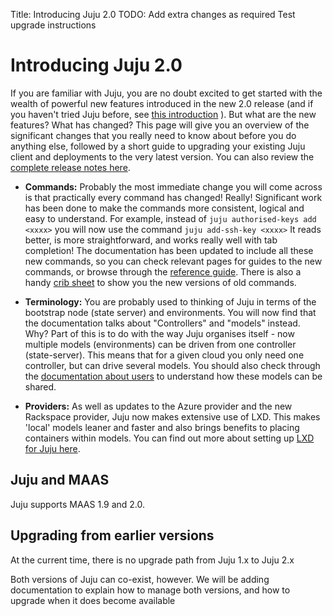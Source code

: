 Title: Introducing Juju 2.0
TODO: Add extra changes as required
      Test upgrade instructions

# Introducing Juju 2.0

If you are familiar with Juju, you are no doubt excited to get started with the
wealth of powerful new features introduced in the new 2.0 release (and if you 
haven't tried Juju before, see [this introduction](./about-juju.html) ). But 
what are the new features? What has changed? 
This page will give you an overview of the significant changes that you really
need to know about before you do anything else, followed by a short guide to 
upgrading your existing Juju client and deployments to the very latest version.
You can also review the [complete release notes here](./temp-release-notes.md).

 - **Commands:** Probably the most immediate change you will come across is that
practically every command has changed! Really! Significant work has been done to
make the commands more consistent, logical and easy to understand. For example, 
instead of ```juju authorised-keys add <xxxx>``` you will now use the command
   ```juju add-ssh-key <xxxx>```
   It reads better, is more straightforward, and 
works really well with tab completion! The documentation has been updated to
include all these new commands, so you can check relevant pages for guides to
the new commands, or browse through the [reference guide](./commands.html).
There is also a handy [crib sheet](./command-changes.html) to show you the new
versions of old commands.

 - **Terminology:** You are probably used to thinking of Juju in terms of the 
bootstrap node (state server) and environments. You will now find that the 
documentation talks about "Controllers" and "models" instead. Why? Part of this
is to do with the way Juju organises itself - now multiple models (environments)
can be driven from one controller (state-server). This means that for a given
cloud you only need one controller, but can drive several models. You should 
also check through the [documentation about users][users]
to understand how these models can be shared.

  - **Providers:** As well as updates to the Azure provider and the new 
Rackspace provider, Juju now makes extensive use of LXD. This makes 'local' 
models leaner and faster and also brings benefits to placing containers within 
models. You can find out more about setting up 
[LXD for Juju here][lxd].

## Juju and MAAS

Juju supports MAAS 1.9 and 2.0.


## Upgrading from earlier versions

At the current time, there is no upgrade path from Juju 1.x to Juju 2.x

Both versions of Juju can co-exist, however. We will be adding documentation
to explain how to manage both versions, and how to upgrade when it does become
available


[lxd]: ./clouds-LXD.html
[users]: ./users.html

